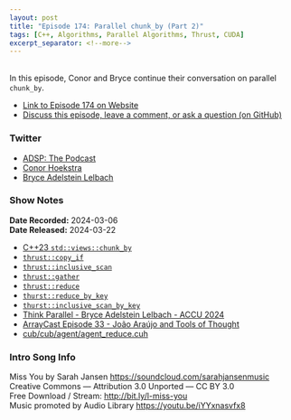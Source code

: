```yaml
---
layout: post
title: "Episode 174: Parallel chunk_by (Part 2)"
tags: [C++, Algorithms, Parallel Algorithms, Thrust, CUDA]
excerpt_separator: <!--more-->
---
```


<div id="buzzsprout-player-14743574"></div><script src="https://www.buzzsprout.com/1501960/14743574-episode-174-parallel-chunk_by-part-2.js?container_id=buzzsprout-player-14743574&player=small" type="text/javascript" charset="utf-8"></script>

<br>In this episode, Conor and Bryce continue their conversation on parallel `chunk_by`.

<!--more-->

* [Link to Episode 174 on Website](https://adspthepodcast.com/2024/03/22/Episode-174.html)
* [Discuss this episode, leave a comment, or ask a question (on GitHub)](https://github.com/codereport/adsp2/discussions/66)

### Twitter
 
* [ADSP: The Podcast](https://twitter.com/adspthepodcast)
* [Conor Hoekstra](https://twitter.com/code_report)
* [Bryce Adelstein Lelbach](https://twitter.com/blelbach)

### Show Notes
 
**Date Recorded:** 2024-03-06 <br>
**Date Released:** 2024-03-22

* [C++23 `std::views::chunk_by`](https://en.cppreference.com/w/cpp/ranges/chunk_by_view)
* [`thrust::copy_if`](https://nvidia.github.io/cccl/thrust/api/groups/group__stream__compaction.html#function-copy-if)
* [`thrust::inclusive_scan`](https://nvidia.github.io/cccl/thrust/api/groups/group__prefixsums.html#function-inclusive-scan)
* [`thrust::gather`](https://nvidia.github.io/cccl/thrust/api/groups/group__gathering.html#functions)
* [`thrust::reduce`](https://nvidia.github.io/cccl/thrust/api/groups/group__reductions.html#function-reduce)
* [`thurst::reduce_by_key`](https://nvidia.github.io/cccl/thrust/api/groups/group__reductions.html#function-reduce-by-key)
* [`thurst::inclusive_scan_by_key`](https://nvidia.github.io/cccl/thrust/api/groups/group__segmentedprefixsums.html#function-inclusive-scan-by-key)
* [Think Parallel - Bryce Adelstein Lelbach - ACCU 2024](https://www.youtube.com/watch?v=VSDmkwHWpfA)
* [ArrayCast Episode 33 - João Araújo and Tools of Thought](https://www.arraycast.com/episodes/episode33-joao-araujo)
* [cub/cub/agent/agent_reduce.cuh](https://github.com/NVIDIA/cccl/blob/main/cub/cub/agent/agent_reduce.cuh)

### Intro Song Info
 
Miss You by Sarah Jansen https://soundcloud.com/sarahjansenmusic<br>
Creative Commons — Attribution 3.0 Unported — CC BY 3.0<br>
Free Download / Stream: http://bit.ly/l-miss-you<br>
Music promoted by Audio Library https://youtu.be/iYYxnasvfx8<br>
